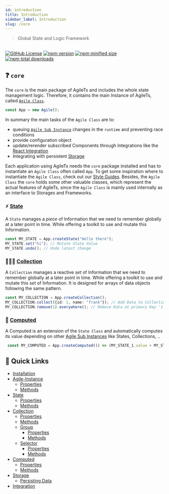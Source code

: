 ```yaml
---
id: introduction
title: Introduction
sidebar_label: Introduction
slug: /core
---
```


> Global State and Logic Framework

<br />

<a href="https://github.com/agile-ts/agile">
  <img src="https://img.shields.io/github/license/agile-ts/agile.svg?label=license&style=flat&colorA=293140&colorB=4a4872" alt="GitHub License"/></a>
<a href="https://npm.im/@agile-ts/core">
  <img src="https://img.shields.io/npm/v/@agile-ts/core.svg?label=npm&style=flat&colorA=293140&colorB=4a4872" alt="npm version"/></a>
<a href="https://npm.im/@agile-ts/core">
  <img src="https://img.shields.io/bundlephobia/min/@agile-ts/core.svg?label=minified%20size&style=flat&colorA=293140&colorB=4a4872" alt="npm minified size"/></a>
<a href="https://npm.im/@agile-ts/core">
  <img src="https://img.shields.io/npm/dt/@agile-ts/core.svg?label=downloads&style=flat&colorA=293140&colorB=4a4872" alt="npm total downloads"/></a>


## ❓ `core`

The `core` is the main package of AgileTs and includes the whole state management logic.
Therefore, it contains the main Instance of AgileTs, called [`Agile Class`](api/agile-instance/Introduction.md).
```ts
const App = new Agile();
```
In summary the main tasks of the `Agile Class` are to:
- queuing [`Agile Sub Instance`](../../main/Introduction.md#agile-sub-instance) changes in the `runtime` and preventing race conditions
- provide configuration object
- update/rerender subscribed Components through Integrations like the [React Integration](../react/Introduction.md)
- Integrating with persistent [Storage](api/storage/Introduction.md)

Each application using AgileTs needs the `core` package installed
and has to instantiate an `Agile Class` often called `App`.
To get some inspiration where to instantiate the `Agile Class`, check out  our [Style Guides](../../main/StyleGuide.md).
Besides, the `Agile Class` the `core` holds some other valuable classes,
which represent the actual features of AgileTs, since the `Agile Class`
is mainly used internally as an interface to Storages and Frameworks.

### ⚡️ [State](api/state/Introduction.md)
A `State` manages a _piece_ of Information that we need to remember globally at a later point in time.
While offering a toolkit to use and mutate this Information.
```ts
const MY_STATE = App.createState("Hello there");
MY_STATE.set("hi"); // Mutate State Value
MY_STATE.undo(); // Undo latest change
```

### 👨‍👧‍👦 [Collection](api/collection/Introduction.md)
A `Collection` manages a reactive _set_ of Information that we need to remember globally at a later point in time.
While offering a toolkit to use and mutate this _set_ of Information.
It is designed for arrays of data objects following the same pattern.
```ts
const MY_COLLECTION = App.createCollection();
MY_COLLECTION.collect({id: 1, name: "frank"}); // Add Data to Collection
MY_COLLECTION.remove(1).everywhere(); // Remove Data at primary Key '1' from Collection
```

### 🤖 [Computed](api/state/Introduction.md)
A Computed is an extension of the `State Class` and automatically computes its value depending on other [Agile Sub Instances](../../main/Introduction.md#agile-sub-instance) like States, Collections, ..
```ts
 const MY_COMPUTED = App.createComputed(() => (MY_STATE_1.value + MY_STATE_2.value));
```

## 🚀 Quick Links
- [Installation](./Installation.md)
- [Agile-Instance](api/agile-instance/Introduction.md)
  - [Properties](api/agile-instance/Properties.md)
  - [Methods](api/agile-instance/Methods.md)  
- [State](api/state/Introduction.md)
  - [Properties](api/state/Properties.md)
  - [Methods](api/state/Methods.md)
- [Collection](api/collection/Introduction.md)
  - [Properties](api/collection/Properties.md)
  - [Methods](api/collection/Methods.md)
  - [Group](api/collection/group/Introduction.md)
    - [Properties](api/collection/group/Properties.md)
    - [Methods](api/collection/group/Methods.md)
  - [Selector](api/collection/selector/Introduction.md)  
    - [Properties](api/collection/selector/Properties.md)
    - [Methods](api/collection/selector/Methods.md)
- [Computed](api/computed/Introduction.md)
  - [Properties](api/computed/Properties.md)
  - [Methods](api/computed/Methods.md)
- [Storage](api/storage/Introduction.md)
  - [Persisting Data](api/storage/PersistingData.md)
- [Integration](api/integration/Introduction.md)
